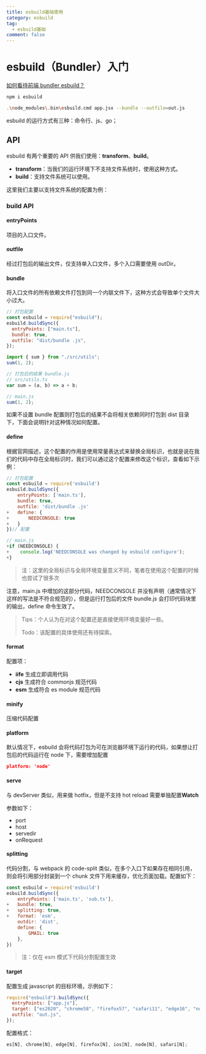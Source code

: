 ```yaml
---
title: esbuild基础使用
category: esbuild
tag:
  - esbuild基础
comment: false
---
```


# esbuild（Bundler）入门

[如何看待前端 bundler esbuild？](https://www.zhihu.com/question/394060026/answer/1216011300)

```bash
npm i esbuild
```

```bash
.\node_modules\.bin\esbuild.cmd app.jsx --bundle --outfile=out.js
```

esbuild 的运行方式有三种：命令行、js、go；

## API

esbuild 有两个重要的 API 供我们使用：**transform**、**build**。

- **transform**：当我们的运行环境下不支持文件系统时，使用这种方式。
- **build**：支持文件系统可以使用。

这里我们主要以支持文件系统的配置为例：

### build API

#### entryPoints

项目的入口文件。

#### outfile

经过打包后的输出文件，仅支持单入口文件，多个入口需要使用 outDir。

#### bundle

将入口文件的所有依赖文件打包到同一个内联文件下，这种方式会导致单个文件大小过大。

```javascript
// 打包配置
const esbuild = require("esbuild");
esbuild.buildSync({
  entryPoints: ["main.ts"],
  bundle: true,
  outfile: "dist/bundle .js",
});
```

```javascript
import { sum } from "./src/utils";
sum(1, 2);
```

```javascript
// 打包后的结果 bundle.js
// src/utils.ts
var sum = (a, b) => a + b;

// main.js
sum(1, 2);
```

如果不设置 bundle 配置则打包后的结果不会将相关依赖同时打包到 dist 目录下，下面会说明针对这种情况如何配置。

#### define

根据官网描述，这个配置的作用是使用常量表达式来替换全局标识，也就是说在我们的代码中存在全局标识时，我们可以通过这个配置来修改这个标识，查看如下示例：

```javascript
// 打包配置
const esbuild = require('esbuild')
esbuild.buildSync({
    entryPoints: ['main.ts'],
    bundle: true,
    outfile: 'dist/bundle .js'
+   define: {
+   	NEEDCONSOLE: true
+	}
})// 配置
```

```javascript
// main.js
+if (NEEDCONSOLE) {
+    console.log('NEEDCONSOLE was changed by esbuild configure');
+}
```

> 注：这里的全局标识与全局环境变量意义不同，笔者在使用这个配置的时候也尝试了很多次

注意，main.js 中增加的这部分代码，NEEDCONSOLE 并没有声明（通常情况下这样的写法是不符合规范的），但是运行打包后的文件 bundle.js 会打印代码块里的输出，define 命令生效了。

> Tips：个人认为在对这个配置还是直接使用环境变量好一些。
>
> Todo：该配置的具体使用还有待探索。

#### format

配置项：

- **iife** 生成立即调用代码
- **cjs** 生成符合 commonjs 规范代码
- **esm** 生成符合 es module 规范代码

#### minify

压缩代码配置

#### platform

默认情况下，esbuild 会将代码打包为可在浏览器环境下运行的代码，如果想让打包后的代码运行在 node 下，需要增加配置

```json
platform: 'node'
```

#### serve

与 devServer 类似，用来做 hotfix，但是不支持 hot reload 需要单独配置**Watch**

参数如下：

- port
- host
- servedir
- onRequest

#### splitting

代码分割，与 webpack 的 code-split 类似，在多个入口下如果存在相同引用，则会将引用部分封装到一个 chunk 文件下用来缓存，优化页面加载。配置如下：

```javascript
const esbuild = require('esbuild')
esbuild.buildSync({
    entryPoints: ['main.ts', 'sub.ts'],
+   bundle: true,
+   splitting: true,
+   format: 'esm',
    outdir: 'dist',
    define: {
        GMAIL: true
    },
})
```

> 注：仅在 esm 模式下代码分割配置生效

#### target

配置生成 javascript 的目标环境，示例如下：

```javascript
require("esbuild").buildSync({
  entryPoints: ["app.js"],
  target: ["es2020", "chrome58", "firefox57", "safari11", "edge16", "node12"],
  outfile: "out.js",
});
```

配置格式：

```javascript
es[N], chrome[N], edge[N], firefox[N], ios[N], node[N], safari[N];
```
